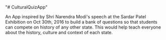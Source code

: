 "# CulturalQuizApp" 

An App inspired by Shri Narendra Modi's speech at the Sardar Patel Exhibition on Oct 30th, 2016 to build a bank of questions so that students can compete on history of any other state. This would help teach everyone about the history, culture and context of each state.